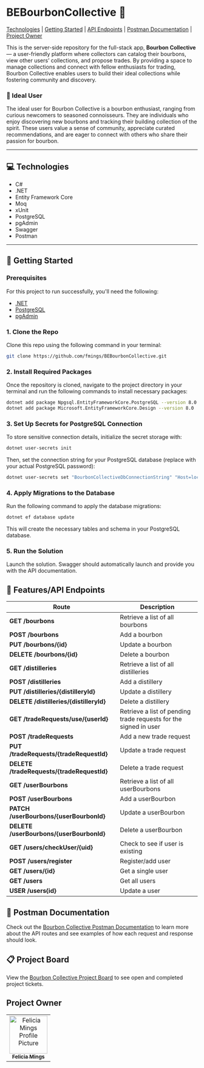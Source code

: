 # BEBourbonCollective 🥃

[Technologies](#technologies) | [Getting Started](#getting-started) | [API Endpoints](#api-endpoints) | [Postman Documentation](#postman-documentation) | [Project Owner](#collaborators)

This is the server-side repository for the full-stack app, **Bourbon Collective** — a user-friendly platform where collectors can catalog their bourbons, view other users’ collections, and propose trades. By providing a space to manage collections and connect with fellow enthusiasts for trading, Bourbon Collective enables users to build their ideal collections while fostering community and discovery.

### 👤 Ideal User
The ideal user for Bourbon Collective is a bourbon enthusiast, ranging from curious newcomers to seasoned connoisseurs. 
They are individuals who enjoy discovering new bourbons and tracking their building collection of the spirit. 
These users value a sense of community, appreciate curated recommendations, and are eager to connect with others who share their passion for bourbon. 

---

## 💻 Technologies

- C#
- .NET
- Entity Framework Core
- Moq
- xUnit
- PostgreSQL
- pgAdmin
- Swagger
- Postman

---

## 🚀 Getting Started

### Prerequisites

For this project to run successfully, you'll need the following:

- [.NET](https://dotnet.microsoft.com/en-us)
- [PostgreSQL](https://www.postgresql.org/download)
- [pgAdmin](https://www.pgadmin.org)

### 1. Clone the Repo

Clone this repo using the following command in your terminal:

```bash
git clone https://github.com/fmings/BEBourbonCollective.git
```

### 2. Install Required Packages

Once the repository is cloned, navigate to the project directory in your terminal and run the following commands to install necessary packages:

```bash
dotnet add package Npgsql.EntityFrameworkCore.PostgreSQL --version 8.0
dotnet add package Microsoft.EntityFrameworkCore.Design --version 8.0
```

### 3. Set Up Secrets for PostgreSQL Connection

To store sensitive connection details, initialize the secret storage with:

```bash
dotnet user-secrets init
```

Then, set the connection string for your PostgreSQL database (replace with your actual PostgreSQL password):

```bash
dotnet user-secrets set "BourbonCollectiveDbConnectionString" "Host=localhost;Port=5432;Username=postgres;Password=<your_postgresql_password>;Database=BourbonCollective"
```

### 4. Apply Migrations to the Database

Run the following command to apply the database migrations:

```bash
dotnet ef database update
```

This will create the necessary tables and schema in your PostgreSQL database.

### 5. Run the Solution

Launch the solution. Swagger should automatically launch and provide you with the API documentation.

## 📍 Features/API Endpoints

| Route											| Description														|
|-----------------------------------------------|-------------------------------------------------------------------|
| **GET /bourbons**                             | Retrieve a list of all bourbons									|
| **POST /bourbons**                            | Add a bourbon														|
| **PUT /bourbons/{id}**						| Update a bourbon													|
| **DELETE /bourbons/{id}**                     | Delete a bourbon													|
| **GET /distilleries**							| Retrieve a list of all distilleries								|
| **POST /distilleries**						| Add a distillery													|
| **PUT /distilleries/{distilleryId}**          | Update a distillery												|
| **DELETE /distilleries/{distilleryId}**       | Delete a distillery												|
| **GET /tradeRequests/use/{userId}**           | Retrieve a list of pending trade requests for the signed in user  |
| **POST /tradeRequests**						| Add a new trade request											|
| **PUT /tradeRequests/{tradeRequestId}**       | Update a trade request											|
| **DELETE /tradeRequests/{tradeRequestId}**    | Delete a trade request											|
| **GET /userBourbons**							| Retrieve a list of all userBourbons                               |
| **POST /userBourbons**						| Add a userBourbon													|
| **PATCH /userBourbons/{userBourbonId}**       | Update a userBourbon												|
| **DELETE /userBourbons/{userBourbonId}**		| Delete a userBourbon												|
| **GET /users/checkUser/{uid}**                | Check to see if user is existing									|
| **POST /users/register**						| Register/add user													|
| **GET /users/{id}**							| Get a single user													|
| **GET /users**								| Get all users														|
| **USER /users{id}**							| Update a user														|

## 📄 Postman Documentation

Check out the [Bourbon Collective Postman Documentation](https://documenter.getpostman.com/view/31976414/2sAYBRFDUy) to learn more about the API routes and see examples of how each request and response should look.

## 📋 Project Board

View the [Bourbon Collective Project Board](https://github.com/users/fmings/projects/13/views/1) to see open and completed project tickets.

## Project Owner

<table>
<tr>
<td align="center">
<a href="https://github.com/fmings">
<img src="https://avatars.githubusercontent.com/u/150978100?v=4" width="100px;" alt="Felicia Mings Profile Picture"/><br>
<sub><b>Felicia Mings</b></sub>
</a>
</td>
</tr>
</table>
